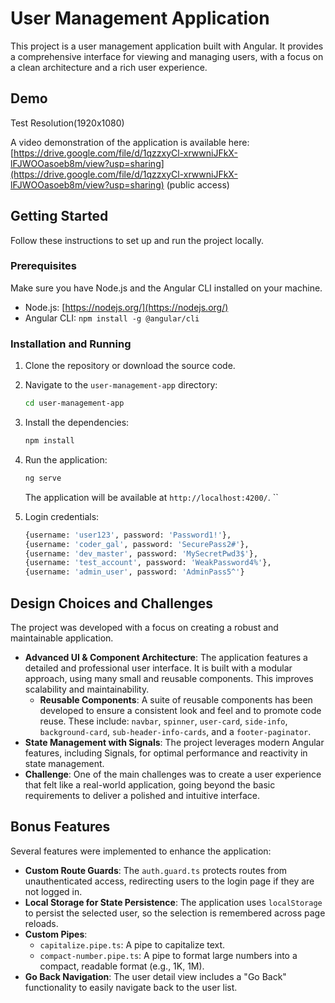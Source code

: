 # User Management Application

This project is a user management application built with Angular. It provides a comprehensive interface for viewing and managing users, with a focus on a clean architecture and a rich user experience.

## Demo

Test Resolution(1920x1080)


A video demonstration of the application is available here:
[https://drive.google.com/file/d/1qzzxyCl-xrwwniJFkX-lFJWOOasoeb8m/view?usp=sharing](https://drive.google.com/file/d/1qzzxyCl-xrwwniJFkX-lFJWOOasoeb8m/view?usp=sharing) (public access)

## Getting Started

Follow these instructions to set up and run the project locally.

### Prerequisites

Make sure you have Node.js and the Angular CLI installed on your machine.

* Node.js: [https://nodejs.org/](https://nodejs.org/)
* Angular CLI: `npm install -g @angular/cli`

### Installation and Running

1. Clone the repository or download the source code.
2. Navigate to the `user-management-app` directory:
   ```bash
   cd user-management-app
   ```
3. Install the dependencies:
   ```bash
   npm install
   ```
4. Run the application:
   ```bash
   ng serve
   ```
   The application will be available at `http://localhost:4200/`.
   ``


5. Login credentials:
    ```bash
   {username: 'user123', password: 'Password1!'},
   {username: 'coder_gal', password: 'SecurePass2#'},
   {username: 'dev_master', password: 'MySecretPwd3$'},
   {username: 'test_account', password: 'WeakPassword4%'},
   {username: 'admin_user', password: 'AdminPass5^'}
    ```

## Design Choices and Challenges

The project was developed with a focus on creating a robust and maintainable application.

* **Advanced UI & Component Architecture**: The application features a detailed and professional user interface. It is built with a modular approach, using many small and reusable components. This improves scalability and maintainability.
  * **Reusable Components**: A suite of reusable components has been developed to ensure a consistent look and feel and to promote code reuse. These include: `navbar`, `spinner`, `user-card`, `side-info`, `background-card`, `sub-header-info-cards`, and a `footer-paginator`.
* **State Management with Signals**: The project leverages modern Angular features, including Signals, for optimal performance and reactivity in state management.
* **Challenge**: One of the main challenges was to create a user experience that felt like a real-world application, going beyond the basic requirements to deliver a polished and intuitive interface.

## Bonus Features

Several features were implemented to enhance the application:

* **Custom Route Guards**: The `auth.guard.ts` protects routes from unauthenticated access, redirecting users to the login page if they are not logged in.
* **Local Storage for State Persistence**: The application uses `localStorage` to persist the selected user, so the selection is remembered across page reloads.
* **Custom Pipes**:
  * `capitalize.pipe.ts`: A pipe to capitalize text.
  * `compact-number.pipe.ts`: A pipe to format large numbers into a compact, readable format (e.g., 1K, 1M).
* **Go Back Navigation**: The user detail view includes a "Go Back" functionality to easily navigate back to the user list.

